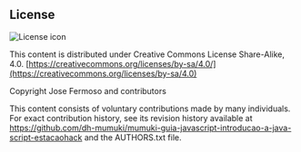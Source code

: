 ## License
![License icon](https://licensebuttons.net/l/by-sa/3.0/88x31.png)

This content is distributed under Creative Commons License Share-Alike, 4.0. [https://creativecommons.org/licenses/by-sa/4.0/](https://creativecommons.org/licenses/by-sa/4.0)

Copyright Jose Fermoso and contributors

This content consists of voluntary contributions made by many
individuals. For exact contribution history, see its revision history
available at https://github.com/dh-mumuki/mumuki-guia-javascript-introducao-a-java-script-estacaohack and the AUTHORS.txt file.

